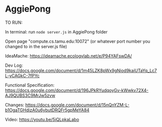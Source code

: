 # AggiePong

TO RUN:

In terminal: run `node server.js` in AggiePong folder

Open page "compute.cs.tamu.edu:10072" (or whatever port number you changed to in the server.js file)  

IdeaMache: https://ideamache.ecologylab.net/e/P94YAFswDA/

Dev Log:  https://docs.google.com/document/d/1m45LZK8pWx9gNiod9kaiUTaYq_Lc7L-yCAGkC-7fPYc  

Functional Specification:  https://docs.google.com/document/d/196JPkRYudqoyGv-kWwkv72X4-AJ9QUBS3C9MrJw5zvw

Changes: https://docs.google.com/document/d/15nQnYZM-L-b1OgaTGHdizA0u6ybutDRQFr5gpMeYA84

Video: https://youtu.be/5iQLpkaLabo
